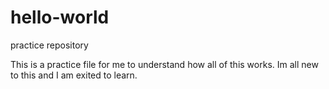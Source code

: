 # hello-world
practice repository

This is a practice file for me to understand how all of this works.
Im all new to this and I am exited to learn.
